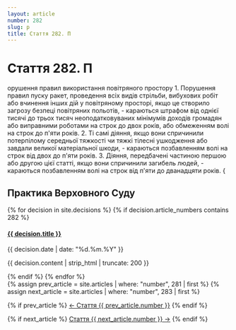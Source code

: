 ```yaml
---
layout: article
number: 282
slug: p
title: Стаття 282. П
---
```


# Стаття 282. П

орушення правил використання повітряного простору 1. Порушення правил пуску ракет, проведення всіх видів стрільби, вибухових робіт або вчинення інших дій у повітряному просторі, якщо це створило загрозу безпеці повітряних польотів, - караються штрафом від однієї тисячі до трьох тисяч неоподатковуваних мінімумів доходів громадян або виправними роботами на строк до двох років, або обмеженням волі на строк до п'яти років. 2. Ті самі діяння, якщо вони спричинили потерпілому середньої тяжкості чи тяжкі тілесні ушкодження або завдали великої матеріальної шкоди, - караються позбавленням волі на строк від двох до п'яти років. 3. Діяння, передбачені частиною першою або другою цієї статті, якщо вони спричинили загибель людей, - караються позбавленням волі на строк від п'яти до дванадцяти років. {

## Практика Верховного Суду

<div class="decisions-container">
{% for decision in site.decisions %}
  {% if decision.article_numbers contains 282 %}
    <div class="decision-item">
      <h4><a href="{{ decision.url }}">{{ decision.title }}</a></h4>
      <p class="decision-date">{{ decision.date | date: "%d.%m.%Y" }}</p>
      <p class="decision-excerpt">{{ decision.content | strip_html | truncate: 200 }}</p>
    </div>
  {% endif %}
{% endfor %}
</div>

<div class="article-navigation">
  {% assign prev_article = site.articles | where: "number", 281 | first %}
  {% assign next_article = site.articles | where: "number", 283 | first %}
  
  {% if prev_article %}
    <a href="{{ prev_article.url }}" class="prev-article">← Стаття {{ prev_article.number }}</a>
  {% endif %}
  
  {% if next_article %}
    <a href="{{ next_article.url }}" class="next-article">Стаття {{ next_article.number }} →</a>
  {% endif %}
</div>
